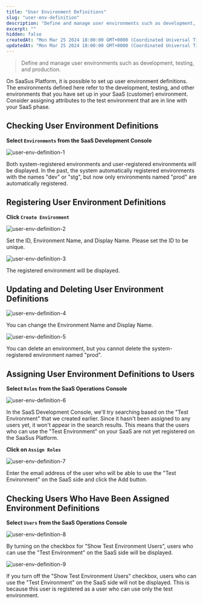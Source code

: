 ```yaml
---
title: "User Environment Definitions"
slug: "user-env-definition"
description: "Define and manage user environments such as development, testing, and production."
excerpt: ""
hidden: false
createdAt: "Mon Mar 25 2024 18:00:00 GMT+0000 (Coordinated Universal Time)"
updatedAt: "Mon Mar 25 2024 18:00:00 GMT+0000 (Coordinated Universal Time)"
---
```


> Define and manage user environments such as development, testing, and production.

On SaaSus Platform, it is possible to set up user environment definitions. The environments defined here refer to the development, testing, and other environments that you have set up in your SaaS (customer) environment. Consider assigning attributes to the test environment that are in line with your SaaS phase.


## Checking User Environment Definitions

**Select `Environments` from the SaaS Development Console**

![user-env-definition-1](/img/part-4/user-authz-settings/user-env-definition/user-env-definition-1.png)

Both system-registered environments and user-registered environments will be displayed. In the past, the system automatically registered environments with the names "dev" or "stg", but now only environments named "prod" are automatically registered.  

## Registering User Environment Definitions

**Click `Create Environment`**

![user-env-definition-2](/img/part-4/user-authz-settings/user-env-definition/user-env-definition-2.png)

Set the ID, Environment Name, and Display Name. Please set the ID to be unique.

![user-env-definition-3](/img/part-4/user-authz-settings/user-env-definition/user-env-definition-3.png)

The registered environment will be displayed.

## Updating and Deleting User Environment Definitions

![user-env-definition-4](/img/part-4/user-authz-settings/user-env-definition/user-env-definition-4.png)

You can change the Environment Name and Display Name.

![user-env-definition-5](/img/part-4/user-authz-settings/user-env-definition/user-env-definition-5.png)

You can delete an environment, but you cannot delete the system-registered environment named "prod".

## Assigning User Environment Definitions to Users

**Select `Roles` from the SaaS Operations Console**

![user-env-definition-6](/img/part-4/user-authz-settings/user-env-definition/user-env-definition-6.png)

In the SaaS Development Console, we'll try searching based on the "Test Environment" that we created earlier. Since it hasn't been assigned to any users yet, it won't appear in the search results. This means that the users who can use the "Test Environment" on your SaaS are not yet registered on the SaaSus Platform.

**Click on `Assign Roles`**

![user-env-definition-7](/img/part-4/user-authz-settings/user-env-definition/user-env-definition-7.png)

Enter the email address of the user who will be able to use the "Test Environment" on the SaaS side and click the Add button.

## Checking Users Who Have Been Assigned Environment Definitions

**Select `Users` from the SaaS Operations Console**

![user-env-definition-8](/img/part-4/user-authz-settings/user-env-definition/user-env-definition-8.png)

By turning on the checkbox for "Show Test Environment Users", users who can use the "Test Environment" on the SaaS side will be displayed.

![user-env-definition-9](/img/part-4/user-authz-settings/user-env-definition/user-env-definition-9.png)

If you turn off the "Show Test Environment Users" checkbox, users who can use the "Test Environment" on the SaaS side will not be displayed. This is because this user is registered as a user who can use only the test environment.
